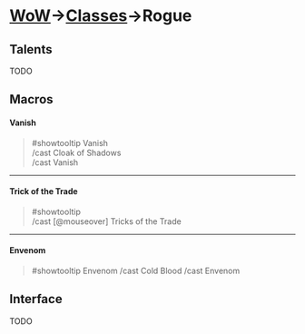 # [WoW](https://github.com/AronDev/game-configs/tree/master/wow)->[Classes](https://github.com/AronDev/game-configs/tree/master/wow/classes)->Rogue

Talents
---
TODO

Macros
---

#### Vanish
> #showtooltip Vanish  
> /cast Cloak of Shadows  
> /cast Vanish  

---

#### Trick of the Trade
> #showtooltip   
> /cast [@mouseover] Tricks of the Trade   

---

#### Envenom
> #showtooltip Envenom
> /cast Cold Blood
> /cast Envenom

Interface
---
TODO
